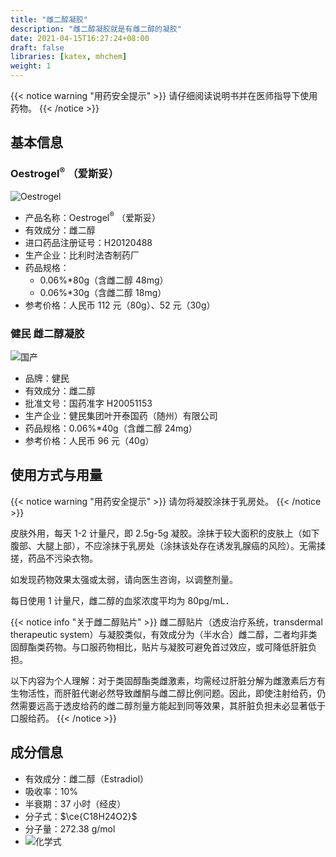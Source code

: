 ```yaml
---
title: "雌二醇凝胶"
description: "雌二醇凝胶就是有雌二醇的凝胶"
date: 2021-04-15T16:27:24+08:00
draft: false
libraries: [katex, mhchem]
weight: 1
---
```


{{< notice warning "用药安全提示" >}}
请仔细阅读说明书并在医师指导下使用药物。
{{< /notice >}}

## 基本信息

### Oestrogel<sup>&reg;</sup> （爱斯妥）

![Oestrogel](/images/Oestrogel.jpg)

- 产品名称：Oestrogel<sup>&reg;</sup> （爱斯妥）
- 有效成分：雌二醇
- 进口药品注册证号：H20120488
- 生产企业：比利时法杏制药厂
- 药品规格：
  - 0.06%\*80g（含雌二醇 48mg）
  - 0.06%\*30g（含雌二醇 18mg）
- 参考价格：人民币 112 元（80g）、52 元（30g）

### 健民 雌二醇凝胶

![国产](/images/Ningjiao.jpg)

- 品牌：健民
- 有效成分：雌二醇
- 批准文号：国药准字 H20051153
- 生产企业：健民集团叶开泰国药（随州）有限公司
- 药品规格：0.06%\*40g（含雌二醇 24mg）
- 参考价格：人民币 96 元（40g）

## 使用方式与用量

{{< notice warning "用药安全提示" >}}
请勿将凝胶涂抹于乳房处。
{{< /notice >}}

皮肤外用，每天 1-2 计量尺，即 2.5g-5g 凝胶。涂抹于较大面积的皮肤上（如下腹部、大腿上部），不应涂抹于乳房处（涂抹该处存在诱发乳腺癌的风险）。无需揉搓，药品不污染衣物。

如发现药物效果太强或太弱，请向医生咨询，以调整剂量。

每日使用 1 计量尺，雌二醇的血浆浓度平均为 80pg/mL．

{{< notice info "关于雌二醇贴片" >}}
雌二醇贴片（透皮治疗系统，transdermal therapeutic system）与凝胶类似，有效成分为（半水合）雌二醇，二者均非类固醇酯类药物。与口服药物相比，贴片与凝胶可避免首过效应，或可降低肝脏负担。

以下内容为个人理解：对于类固醇酯类雌激素，均需经过肝脏分解为雌激素后方有生物活性，而肝脏代谢必然导致雌酮与雌二醇比例问题。因此，即使注射给药，仍然需要远高于透皮给药的雌二醇剂量方能起到同等效果，其肝脏负担未必显著低于口服给药。
{{< /notice >}}

## 成分信息

- 有效成分：雌二醇（Estradiol）
- 吸收率：10%
- 半衰期：37 小时（经皮）
- 分子式：$\ce{C18H24O2}$
- 分子量：272.38 g/mol
- ![化学式](/images/Estradiol.svg)
